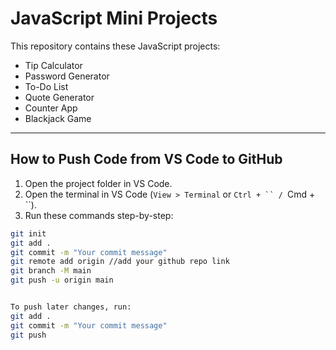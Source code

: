 # JavaScript Mini Projects

This repository contains these JavaScript projects:

- Tip Calculator  
- Password Generator  
- To-Do List  
- Quote Generator  
- Counter App  
- Blackjack Game  

---

## How to Push Code from VS Code to GitHub

1. Open the project folder in VS Code.  
2. Open the terminal in VS Code (`View > Terminal` or `Ctrl + `` / `Cmd + ``).  
3. Run these commands step-by-step:

```bash
git init
git add .
git commit -m "Your commit message"
git remote add origin //add your github repo link
git branch -M main
git push -u origin main


To push later changes, run:
git add .
git commit -m "Your commit message"
git push